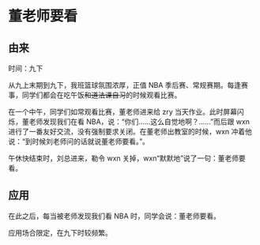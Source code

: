 # 董老师要看

## 由来

时间：九下

从九上末期到九下，我班篮球氛围浓厚，正值 NBA 季后赛、常规赛期。每逢赛事，同学们都会在吃午饭~~和道法课自习~~的时候观看比赛。

在一个中午，同学们如常观看比赛，董老师进来给 zry 当天作业。此时屏幕闪烁，董老师发现我们在看 NBA，说：“你们……这么自觉地啊？……”而后跟 wxn 进行了一番友好交流，没有强制要求关闭。在董老师出教室的时候，wxn 冲着他说：“到时候刘老师问的话就说董老师要看。”。

午休快结束时，刘总进来，勒令 wxn 关掉，wxn“默默地”说了一句：董老师要看。

## 应用

在此之后，每当被老师发现我们看 NBA 时，同学会说：董老师要看。

应用场合限定，在九下时较频繁。
